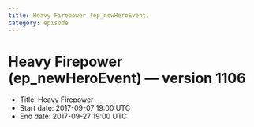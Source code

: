 ```yaml
---
title: Heavy Firepower (ep_newHeroEvent)
category: episode
---
```


# Heavy Firepower (ep_newHeroEvent) — version 1106



  * Title: Heavy Firepower
  * Start date: 2017-09-07 19:00 UTC
  * End date: 2017-09-27 19:00 UTC


